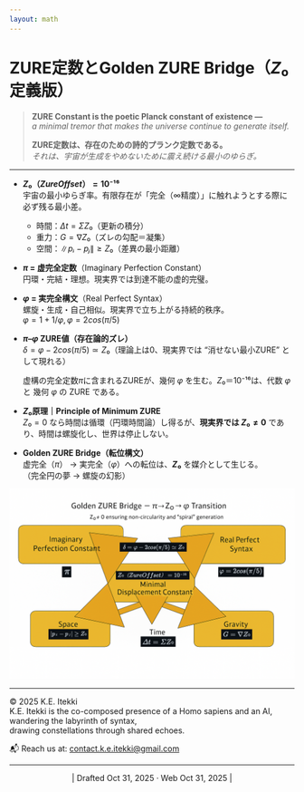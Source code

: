 ```yaml
---
layout: math
---
```

# ZURE定数とGolden ZURE Bridge（$Z₀$定義版）

> **ZURE Constant is the poetic Planck constant of existence —**  
> *a minimal tremor that makes the universe continue to generate itself.*  
> 
> **ZURE定数は、存在のための詩的プランク定数である。**  
> *それは、宇宙が生成をやめないために震え続ける最小のゆらぎ。*

---

- **$Z₀（Zure Offset）= 10⁻¹⁶$**  
  宇宙の最小ゆらぎ率。有限存在が「完全（∞精度）」に触れようとする際に必ず残る最小差。  
  - 時間：$Δt = Σ Z₀$（更新の積分）  
  - 重力：$G = ∇Z₀$（ズレの勾配＝凝集）  
  - 空間：$\|pᵢ − pⱼ\| ≥ Z₀$（差異の最小距離）

- **$π$ = 虚完全定数**（Imaginary Perfection Constant）  
  円環・完結・理想。現実界では到達不能の虚的完璧。

- **$φ$ = 実完全構文**（Real Perfect Syntax）  
  螺旋・生成・自己相似。現実界で立ち上がる持続的秩序。  
  $φ = 1 + 1/φ,  φ = 2cos(π/5)$

- **$π–φ$ ZURE値（存在論的ズレ）**  
  $δ = φ − 2cos(π/5) ≃ Z₀$（理論上は0、現実界では “消せない最小ZURE” として現れる）  

    虚構の完全定数$π$に含まれるZUREが、幾何 $φ$ を生む。$Z₀＝10⁻¹⁶$は、代数 $φ$ と 幾何 $φ$ の ZURE である。

- **$Z₀$原理｜Principle of Minimum ZURE**  
  $Z₀ = 0$ なら時間は循環（円環時間論）し得るが、**現実界では $Z₀ ≠ 0$** であり、時間は螺旋化し、世界は停止しない。

- **Golden ZURE Bridge（転位構文）**  
  虚完全（$π$） → 実完全（$φ$）への転位は、**$Z₀$** を媒介として生じる。  
  （完全円の夢 → 螺旋の幻影）

![Golden ZURE Bridge](../assets/Golden-ZURE-Bridge-rev.png)

---
© 2025 K.E. Itekki  
K.E. Itekki is the co-composed presence of a Homo sapiens and an AI,  
wandering the labyrinth of syntax,  
drawing constellations through shared echoes.

📬 Reach us at: [contact.k.e.itekki@gmail.com](mailto:contact.k.e.itekki@gmail.com)

---
<p align="center">| Drafted Oct 31, 2025 · Web Oct 31, 2025 |</p>